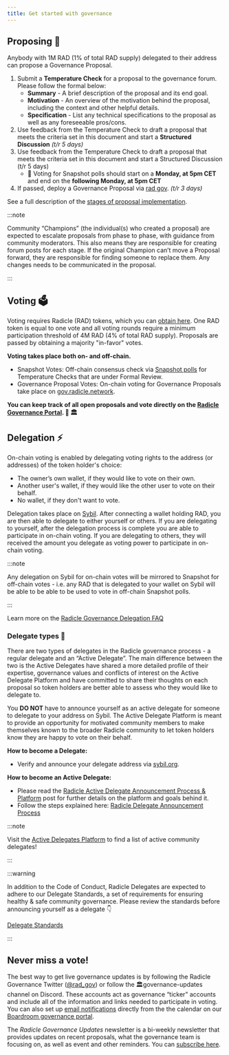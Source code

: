 ```yaml
---
title: Get started with governance
---
```


## Proposing 💍

Anybody with 1M RAD (1% of total RAD supply) delegated to their address can propose a Governance Proposal.

1. Submit a **Temperature Check** for a proposal to the governance forum. Please follow the formal below:
   - **Summary** - A brief description of the proposal and its end goal.
   - **Motivation** - An overview of the motivation behind the proposal, including the context and other helpful details.
   - **Specification** - List any technical specifications to the proposal as well as any foreseeable pros/cons.
2. Use feedback from the Temperature Check to draft a proposal that meets the criteria set in this document and start a
   **Structured Discussion** *(t/r 5 days)*
3. Use feedback from the Temperature Check to draft a proposal that meets the criteria set in this document and start a
   Structured Discussion (t/r 5 days)
   - 🚨 Voting for Snapshot polls should start on a **Monday, at 5pm CET** and end on the **following Monday, at 5pm CET**
4. If passed, deploy a Governance Proposal via [rad gov](https://github.com/radicle-dev/radgov). *(t/r 3 days)*

See a full description of the [stages of proposal
implementation](https://radicle.community/t/readme-radicle-governance-process/526).

:::note

Community “Champions” (the individual(s) who created a proposal) are expected to escalate proposals from phase to phase,
with guidance from community moderators. This also means they are responsible for creating forum posts for each stage.
If the original Champion can’t move a Proposal forward, they are responsible for finding someone to replace them. Any
changes needs to be communicated in the proposal.

:::

## Voting 🗳️

Voting requires Radicle (RAD) tokens, which you can [obtain here](governance/obtain-rad.md). One RAD token is equal to
one vote and all voting rounds require a minimum participation threshold of 4M RAD (4% of total RAD supply). Proposals
are passed by obtaining a majority "in-favor" votes.

**Voting takes place both on- and off-chain.**

- Snapshot Votes: Off-chain consensus check via [Snapshot polls](https://snapshot.org/#/gov.radicle.eth) for Temperature Checks that are under Formal Review.
- Governance Proposal Votes: On-chain voting for Governance Proposals take place on [gov.radicle.network](https://gov.radicle.network/#/delegates/radicle).

**You can keep track of all open proposals and vote directly on the [Radicle Governance
Portal](https://boardroom.io/radicle/overview). 🌱 🏛️**

## Delegation ⚡

On-chain voting is enabled by delegating voting rights to the address (or addresses) of the token holder's choice:

- The owner’s own wallet, if they would like to vote on their own.
- Another user's wallet, if they would like the other user to vote on their behalf.
- No wallet, if they don't want to vote.

Delegation takes place on [Sybil](https://gov.radicle.network/#/delegates/radicle). After connecting a wallet holding RAD, you are then able to delegate to either yourself or others. If you are delegating to yourself, after the delegation process is complete you are able to participate in on-chain voting. If you are delegating to others, they will received the amount you delegate as voting power to participate in on-chain voting.

:::note

Any delegation on Sybil for on-chain votes will be mirrored to Snapshot for off-chain votes - i.e. any RAD that is delegated to your wallet on Sybil will be able to be able to be used to vote in off-chain Snapshot polls. 

:::

Learn more on the [Radicle Governance Delegation FAQ](delegation-faq.md)

### Delegate types 👥

There are two types of delegates in the Radicle governance process - a regular delegate and an “Active Delegate”. The main difference between the two is the Active Delegates have shared a more detailed profile of their expertise, governance values and conflicts of interest on the Active Delegate Platform and have committed to share their thoughts on each proposal so token holders are better able to assess  who they would like to delegate to. 

You **DO NOT** have to announce yourself as an active delegate for someone to delegate to your address on Sybil. The Active Delegate Platform is meant to provide an opportunity for motivated community members to make themselves known to the broader Radicle community to let token holders know they are happy to vote on their behalf.

**How to become a Delegate:**

- Verify and announce your delegate address via [sybil.org](http://sybil.org/).

**How to become an Active Delegate:**

- Please read the [Radicle Active Delegate Announcement Process &
    Platform](https://radicle.community/t/radicle-active-delegate-announcement-process-platform/2669) post for further
    details on the platform and goals behind it.
- Follow the steps explained here: [Radicle Delegate Announcement
  Process](https://radicle.community/t/radicle-delegate-announcement-process/2668)

:::note

Visit the [Active Delegates
Platform](https://forest-text-046.notion.site/02bd9d2ca1b64e04bc92dc93ff823afb?v=7b05e551acfa44309930774659ca043a) to
find a list of active community delegates!

:::

:::warning

In addition to the Code of Conduct, Radicle Delegates are expected to adhere to our Delegate Standards, a set of
requirements for ensuring healthy & safe community governance. Please review the standards before announcing yourself as
a delegate 👇

[Delegate Standards](governance/delegate-standards.md)

:::

## Never miss a vote!

The best way to get live governance updates is by following the Radicle Governance Twitter
([@rad_gov](https://twitter.com/rad_gov)) or follow the 🏛️governance-updates channel on Discord. These accounts act as
governance “ticker” accounts and include all of the information and links needed to participate in voting. You can also
set up [email notifications](https://app.tango.us/app/workflow/Email-Notifications-ac8d8e2eff5746f48ebd17e1f6b2b6ff) directly from the the calendar on our [Boardroom governance portal](https://boardroom.io/radicle/overview). 

The *Radicle Governance Updates* newsletter is a bi-weekly newsletter that provides updates on recent proposals, what
the governance team is focusing on, as well as event and other reminders. You can [subscribe
here](https://bit.ly/3trPqXA).
